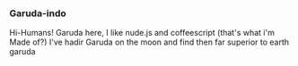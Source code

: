 ### Garuda-indo
Hi-Humans!
Garuda here, I like nude.js and coffeescript (that's what i'm Made of?)
I've hadir Garuda on the moon and find then far superior to earth garuda


